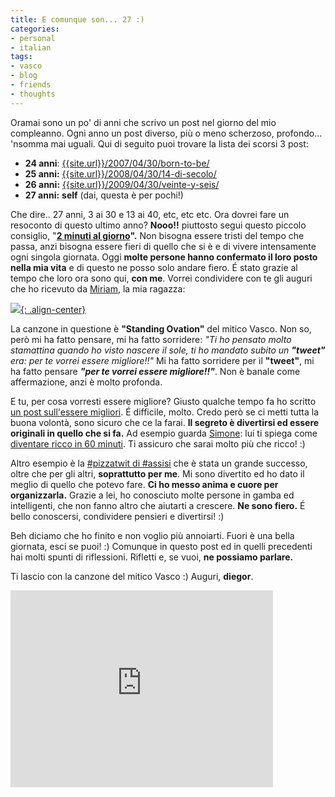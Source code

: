 ```yaml
---
title: E comunque son... 27 :)
categories:
- personal
- italian
tags:
- vasco
- blog
- friends
- thoughts
---
```

Oramai sono un po' di anni che scrivo un post nel giorno del mio compleanno.
Ogni anno un post diverso, più o meno scherzoso, profondo... 'nsomma mai
uguali. Qui di seguito puoi trovare la lista dei scorsi 3 post:

  * **24 anni**: [{{site.url}}/2007/04/30/born-to-be/]({{site.url}}/2007/04/30/born-to-be/)
  * **25 anni:** [{{site.url}}/2008/04/30/14-di-secolo/]({{site.url}}/2008/04/30/14-di-secolo/)
  * **26 anni:** [{{site.url}}/2009/04/30/veinte-y-seis/]({{site.url}}/2009/04/30/veinte-y-seis/)
  * **27 anni:** **self** (dai, questa è per pochi!)
  
Che dire.. 27 anni, 3 ai 30 e 13 ai 40, etc, etc etc. Ora dovrei fare un
resoconto di questo ultimo anno? **Nooo!!** piuttosto segui questo piccolo
consiglio, "**[2 minuti al giorno]({{site.url}}/2008/12/31/2-minuti-al-giorno-auguriiiii/)".**
Non bisogna essere tristi del tempo che passa, anzi
bisogna essere fieri di quello che si è e di vivere intensamente ogni singola
giornata. Oggi **molte persone hanno confermato il loro posto nella mia vita**
e di questo ne posso solo andare fiero. É stato grazie al tempo che loro ora
sono qui, **con me**. Vorrei condividere con te gli auguri che ho ricevuto da
[Miriam](http://solomiri.blogspot.com), la mia ragazza:

[![]({{site.url}}/images/auguri-from-miri.png){: .align-center}]({{site.url}}/images/auguri-from-miri.png)

La canzone in questione è **"Standing Ovation"** del mitico Vasco. Non so,
però mi ha fatto pensare, mi ha fatto sorridere: _"Ti ho pensato molto
stamattina quando ho visto nascere il sole, ti ho mandato subito un **"tweet"**
era: per te vorrei essere migliore!!"_ Mi ha fatto sorridere per il
**"tweet"**, mi ha fatto pensare _**"per te vorrei essere migliore!!"**_. Non
è banale come affermazione, anzi è molto profonda.

E tu, per cosa vorresti essere migliore? Giusto qualche tempo fa ho scritto
[un post sull'essere migliori]({{site.url}}/2010/04/15/the-fun-theory-cambiare-in-meglio-divertendosi/).
É difficile, molto. Credo però se ci metti
tutta la buona volontà, sono sicuro che ce la farai. **Il segreto è divertirsi
ed essere originali in quello che si fa.** Ad esempio guarda
[Simone](http://www.brunozzi.it): lui ti spiega come [diventare ricco in 60
minuti]({{site.url}}/2010/04/02/goosmama-ricco-in-60-minuti/). Ti
assicuro che sarai molto più che ricco! :)

Altro esempio è la [#pizzatwit di
#assisi]({{site.url}}/2010/04/25/pizzatwit-di-assisi-ed-oltre-unesperienza-indimenticabile/)
che è stata un grande successo, oltre che per
gli altri, **soprattutto per me**. Mi sono divertito ed ho dato il meglio di
quello che potevo fare. **Ci ho messo anima e cuore per organizzarla.** Grazie
a lei, ho conosciuto molte persone in gamba ed intelligenti, che non fanno
altro che aiutarti a crescere. **Ne sono fiero.** É bello conoscersi,
condividere pensieri e divertirsi! :)

Beh diciamo che ho finito e non voglio più annoiarti. Fuori è una bella
giornata, esci se puoi! :) Comunque in questo post ed in quelli precedenti hai
molti spunti di riflessioni. Rifletti e, se vuoi, **ne possiamo parlare.**

Ti lascio con la canzone del  mitico Vasco :) Auguri, **diegor**.

<iframe width="420" height="315" src="https://www.youtube.com/embed/z212DKIdQOU" frameborder="0" allowfullscreen></iframe>

